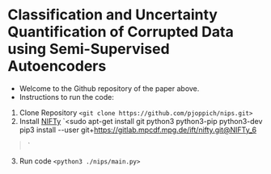 # Classification and Uncertainty Quantification of Corrupted Data using Semi-Supervised Autoencoders
* Welcome to the Github repository of the paper above. 
* Instructions to run the code: 
1. Clone Repository
`<git clone https://github.com/pjoppich/nips.git>`
2. Install [NIFTy](https://gitlab.mpcdf.mpg.de/ift/nifty)
`<sudo apt-get install git python3 python3-pip python3-dev
pip3 install --user git+https://gitlab.mpcdf.mpg.de/ift/nifty.git@NIFTy_6
>`
3. Run code
`<python3 ./nips/main.py>`
